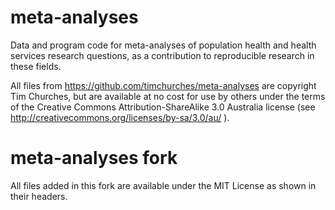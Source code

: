 meta-analyses
=============

Data and program code for meta-analyses of population health and health services research questions, as a contribution to reproducible research in these fields.

All files from https://github.com/timchurches/meta-analyses are copyright Tim Churches, but are available at no cost for use by others under the terms of the Creative Commons Attribution-ShareAlike 3.0 Australia license (see http://creativecommons.org/licenses/by-sa/3.0/au/ ).

meta-analyses fork
==================

All files added in this fork are available under the MIT License as shown in their headers.
